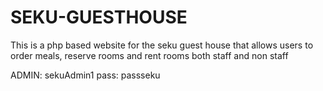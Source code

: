 # SEKU-GUESTHOUSE
This is a php based website for the seku guest house that allows users to order meals, reserve rooms and rent rooms both staff and non staff


ADMIN: sekuAdmin1
pass: passseku
